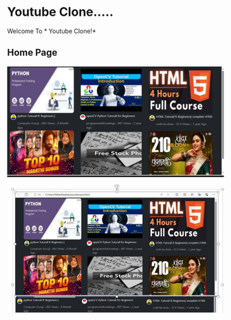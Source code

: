 # Youtube Clone.....
Welcome To * Youtube Clone!*
## Home Page

![home page screenshot](./img.css/Screenshot%201.png)


![home page screenshot](./img.css/Screenshot%202024-03-11%20233420.png)


